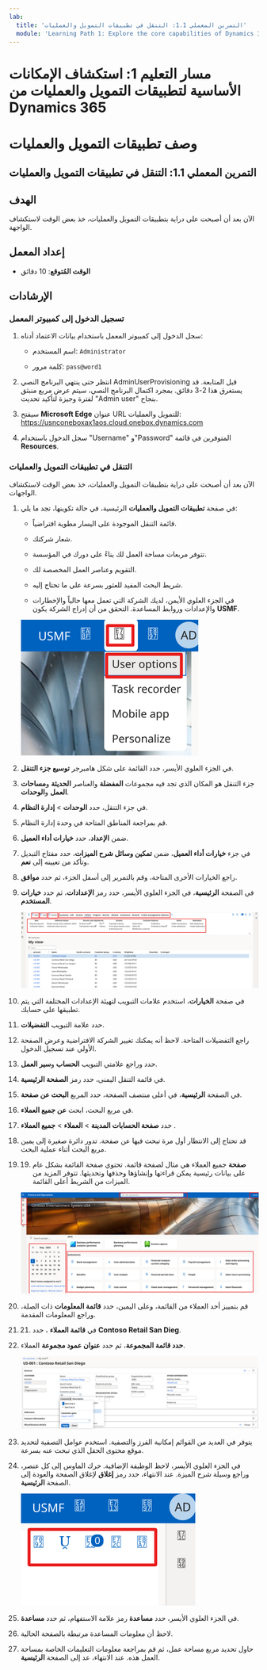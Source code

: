 ```yaml
---
lab:
  title: 'التمرين المعملي 1.1: التنقل في تطبيقات التمويل والعمليات'
  module: 'Learning Path 1: Explore the core capabilities of Dynamics 365 finance and operations apps'
---
```


# مسار التعليم 1: استكشاف الإمكانات الأساسية لتطبيقات التمويل والعمليات من Dynamics 365
# وصف تطبيقات التمويل والعمليات

## التمرين المعملي 1.1: التنقل في تطبيقات التمويل والعمليات

## الهدف

الآن بعد أن أصبحت على دراية بتطبيقات التمويل والعمليات، خذ بعض الوقت لاستكشاف الواجهة.

## إعداد المعمل

- **الوقت المُتوقع**: 10 دقائق

## الإرشادات

### تسجيل الدخول إلى كمبيوتر المعمل

1.  سجل الدخول إلى كمبيوتر المعمل باستخدام بيانات الاعتماد أدناه:

    - اسم المستخدم: `Administrator`

    - كلمة مرور: `pass@word1`

1.  انتظر حتى ينتهي البرنامج النصي AdminUserProvisioning قبل المتابعة. قد يستغرق هذا 2-3 دقائق. بمجرد اكتمال البرنامج النصي، سيتم عرض مربع منبثق لفترة وجيزة لتأكيد تحديث "Admin user" بنجاح. 

1.  سيفتح **Microsoft Edge** عنوان URL للتمويل والعمليات: <https://usnconeboxax1aos.cloud.onebox.dynamics.com>

1.  سجل الدخول باستخدام "Username" و"Password" المتوفرين في قائمة **Resources**. 


### التنقل في تطبيقات التمويل والعمليات

الآن بعد أن أصبحت على دراية بتطبيقات التمويل والعمليات، خذ بعض الوقت لاستكشاف الواجهات.

1.  في صفحة **تطبيقات التمويل والعمليات** الرئيسية، في حالة تكوينها، تجد ما يلي:

    - قائمة التنقل الموجودة على اليسار مطوية افتراضياً.

    - شعار شركتك.

    - تتوفر مربعات مساحة العمل لك بناءً على دورك في المؤسسة.

    - التقويم وعناصر العمل المخصصة لك.

    - شريط البحث المفيد للعثور بسرعة على ما تحتاج إليه.

    - في الجزء العلوي الأيمن، لديك الشركة التي تعمل معها حالياً والإخطارات والإعدادات وروابط المساعدة. التحقق من أن إدراج الشركة يكون **USMF**.

    ![لقطة شاشة لصفحة Dynamics 365 Finance والعمليات الرئيسية مع تمييز المناطق.](./media/01-explore-the-core-capabilities-of-dynamics-365-finance-and-operations-apps-14.svg)
2.  في الجزء العلوي الأيسر، حدد القائمة على شكل هامبرجر **توسيع جزء التنقل**.

3.  جزء التنقل هو المكان الذي تجد فيه مجموعات **المفضلة** والعناصر **الحديثة** و**مساحات العمل** و**الوحدات**.

4.  في جزء التنقل، حدد **الوحدات** > **إدارة النظام**.

5.  قم بمراجعة المناطق المتاحة في وحدة إدارة النظام.

6.  ضمن **الإعداد**، حدد **خيارات أداء العميل**.

7.  في جزء **خيارات أداء العميل**، ضمن **تمكين وسائل شرح الميزات**، حدد مفتاح التبديل وتأكد من تعيينه إلى **نعم**.

8.  راجع الخيارات الأخرى المتاحة، وقم بالتمرير إلى أسفل الجزء، ثم حدد **موافق**.

9.  في الصفحة **الرئيسية**، في الجزء العلوي الأيسر، حدد رمز **الإعدادات**، ثم حدد **خيارات المستخدم**.

    ![لقطة شاشة لرمز الإعدادات وقائمة خيارات المستخدم المنسدلة.](./media/01-explore-the-core-capabilities-of-dynamics-365-finance-and-operations-apps-15.svg)

10. في صفحة **الخيارات**، استخدم علامات التبويب لتهيئة الإعدادات المختلفة التي يتم تطبيقها على حسابك.

11. حدد علامة التبويب **التفضيلات**.

12. راجع التفضيلات المتاحة. لاحظ أنه يمكنك تغيير الشركة الافتراضية وعرض الصفحة الأولي عند تسجيل الدخول.

13. حدد وراجع علامتي التبويب **الحساب** و**سير العمل**.

14. في قائمة التنقل اليمنى، حدد رمز **الصفحة الرئيسية**.

15. في الصفحة **الرئيسية**، في أعلى منتصف الصفحة، حدد المربع **البحث عن صفحة**.

16. في مربع البحث، ابحث **عن جميع العملاء**.

17. حدد **صفحة الحسابات المدينة** > **العملاء** > **جميع العملاء** . 

18. قد تحتاج إلى الانتظار أول مرة تبحث فيها عن صفحة. تدور دائرة صغيرة إلى يمين مربع البحث أثناء عملية البحث.

19. 19. **صفحة** جميع العملاء هي مثال لصفحة قائمة. تحتوي صفحة القائمة بشكل عام على بيانات رئيسية يمكن قراءتها وإنشاؤها وحذفها وتحديثها. تتوفر المزيد من الميزات من الشريط أعلى القائمة.

    ![لقطة شاشة لقائمة جميع الموردين مع تمييز مزايا القائمة.](./media/01-explore-the-core-capabilities-of-dynamics-365-finance-and-operations-apps-13.svg)

20. قم بتمييز أحد العملاء من القائمة، وعلى اليمين، حدد **قائمة المعلومات** ذات الصلة، وراجع المعلومات المقدمة.

21. 21. في **قائمة العملاء** ، حدد **Contoso Retail San Dieg**.

22. **حدد قائمة المجموعة**، ثم حدد **عنوان عمود مجموعة** العملاء.

    ![لقطة شاشة لمجموعة CUstomer ل ContosoRetail San Diego.](./media/01-explore-the-core-capabilities-of-dynamics-365-finance-and-operations-apps-16.svg)

23. يتوفر في العديد من القوائم إمكانية الفرز والتصفية. استخدم عوامل التصفية لتحديد موقع محتوى الحقل الذي تبحث عنه بسرعة.

24. في الجزء العلوي الأيسر، لاحظ الوظيفة الإضافية. حرك الماوس إلى كل عنصر، وراجع وسيلة شرح الميزة. عند الانتهاء، حدد رمز **إغلاق** لإغلاق الصفحة والعودة إلى الصفحة **الرئيسية**.

    ![لقطة شاشة للقائمة العلوية اليمنى لصفحة القائمة تعرض ميزات إضافية للاتصال بتطبيقات Power وتطبيقات Office وصفحة تحديث مرفقات المستندات وفتح في نافذة جديدة وأزرار الإغلاق.](./media/01-explore-the-core-capabilities-of-dynamics-365-finance-and-operations-apps-17.svg)

25. في الجزء العلوي الأيسر، حدد **مساعدة** رمز علامة الاستفهام، ثم حدد **مساعدة**.

26. لاحظ أن معلومات المساعدة مرتبطة بالصفحة الحالية.

27. حاول تحديد مربع مساحة عمل، ثم قم بمراجعة معلومات التعليمات الخاصة بمساحة العمل هذه. عند الانتهاء، عد إلى الصفحة **الرئيسية**.

